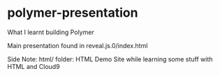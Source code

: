 # polymer-presentation
What I learnt building Polymer

Main presentation found in reveal.js.0/index.html

Side Note: html/ folder: HTML Demo Site while learning some stuff with HTML and Cloud9
